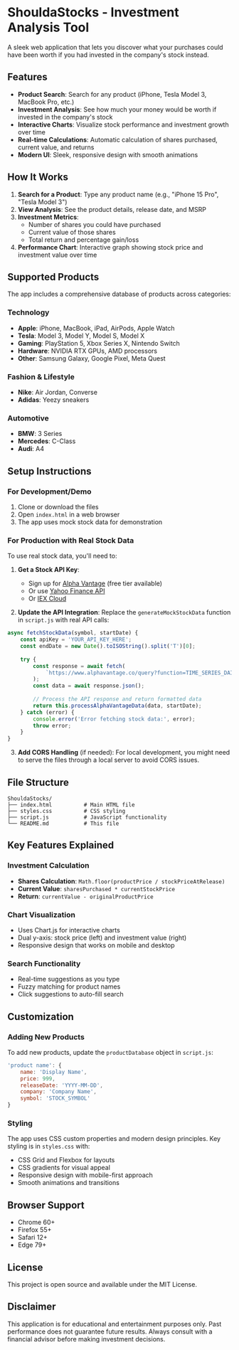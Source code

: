 # ShouldaStocks - Investment Analysis Tool

A sleek web application that lets you discover what your purchases could have been worth if you had invested in the company's stock instead.

## Features

- **Product Search**: Search for any product (iPhone, Tesla Model 3, MacBook Pro, etc.)
- **Investment Analysis**: See how much your money would be worth if invested in the company's stock
- **Interactive Charts**: Visualize stock performance and investment growth over time
- **Real-time Calculations**: Automatic calculation of shares purchased, current value, and returns
- **Modern UI**: Sleek, responsive design with smooth animations

## How It Works

1. **Search for a Product**: Type any product name (e.g., "iPhone 15 Pro", "Tesla Model 3")
2. **View Analysis**: See the product details, release date, and MSRP
3. **Investment Metrics**: 
   - Number of shares you could have purchased
   - Current value of those shares
   - Total return and percentage gain/loss
4. **Performance Chart**: Interactive graph showing stock price and investment value over time

## Supported Products

The app includes a comprehensive database of products across categories:

### Technology
- **Apple**: iPhone, MacBook, iPad, AirPods, Apple Watch
- **Tesla**: Model 3, Model Y, Model S, Model X
- **Gaming**: PlayStation 5, Xbox Series X, Nintendo Switch
- **Hardware**: NVIDIA RTX GPUs, AMD processors
- **Other**: Samsung Galaxy, Google Pixel, Meta Quest

### Fashion & Lifestyle
- **Nike**: Air Jordan, Converse
- **Adidas**: Yeezy sneakers

### Automotive
- **BMW**: 3 Series
- **Mercedes**: C-Class
- **Audi**: A4

## Setup Instructions

### For Development/Demo
1. Clone or download the files
2. Open `index.html` in a web browser
3. The app uses mock stock data for demonstration

### For Production with Real Stock Data

To use real stock data, you'll need to:

1. **Get a Stock API Key**:
   - Sign up for [Alpha Vantage](https://www.alphavantage.co/) (free tier available)
   - Or use [Yahoo Finance API](https://rapidapi.com/apidojo/api/yahoo-finance1/)
   - Or [IEX Cloud](https://iexcloud.io/)

2. **Update the API Integration**:
   Replace the `generateMockStockData` function in `script.js` with real API calls:

```javascript
async fetchStockData(symbol, startDate) {
    const apiKey = 'YOUR_API_KEY_HERE';
    const endDate = new Date().toISOString().split('T')[0];
    
    try {
        const response = await fetch(
            `https://www.alphavantage.co/query?function=TIME_SERIES_DAILY&symbol=${symbol}&apikey=${apiKey}&outputsize=full`
        );
        const data = await response.json();
        
        // Process the API response and return formatted data
        return this.processAlphaVantageData(data, startDate);
    } catch (error) {
        console.error('Error fetching stock data:', error);
        throw error;
    }
}
```

3. **Add CORS Handling** (if needed):
   For local development, you might need to serve the files through a local server to avoid CORS issues.

## File Structure

```
ShouldaStocks/
├── index.html          # Main HTML file
├── styles.css          # CSS styling
├── script.js           # JavaScript functionality
└── README.md           # This file
```

## Key Features Explained

### Investment Calculation
- **Shares Calculation**: `Math.floor(productPrice / stockPriceAtRelease)`
- **Current Value**: `sharesPurchased * currentStockPrice`
- **Return**: `currentValue - originalProductPrice`

### Chart Visualization
- Uses Chart.js for interactive charts
- Dual y-axis: stock price (left) and investment value (right)
- Responsive design that works on mobile and desktop

### Search Functionality
- Real-time suggestions as you type
- Fuzzy matching for product names
- Click suggestions to auto-fill search

## Customization

### Adding New Products
To add new products, update the `productDatabase` object in `script.js`:

```javascript
'product name': { 
    name: 'Display Name', 
    price: 999, 
    releaseDate: 'YYYY-MM-DD', 
    company: 'Company Name', 
    symbol: 'STOCK_SYMBOL' 
}
```

### Styling
The app uses CSS custom properties and modern design principles. Key styling is in `styles.css` with:
- CSS Grid and Flexbox for layouts
- CSS gradients for visual appeal
- Responsive design with mobile-first approach
- Smooth animations and transitions

## Browser Support

- Chrome 60+
- Firefox 55+
- Safari 12+
- Edge 79+

## License

This project is open source and available under the MIT License.

## Disclaimer

This application is for educational and entertainment purposes only. Past performance does not guarantee future results. Always consult with a financial advisor before making investment decisions.
